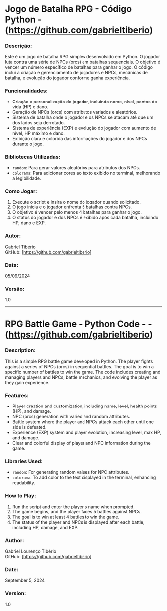 # Jogo de Batalha RPG - Código Python - (https://github.com/gabrieltiberio)

    
### Descrição:
Este é um jogo de batalha RPG simples desenvolvido em Python. O jogador luta contra uma série de NPCs (orcs) em batalhas sequenciais. O objetivo é vencer um número específico de batalhas para ganhar o jogo. O código inclui a criação e gerenciamento de jogadores e NPCs, mecânicas de batalha, e evolução do jogador conforme ganha experiência.

### Funcionalidades:
- Criação e personalização do jogador, incluindo nome, nível, pontos de vida (HP) e dano.
- Geração de NPCs (orcs) com atributos variados e aleatórios.
- Sistema de batalha onde o jogador e os NPCs se atacam até que um dos lados seja derrotado.
- Sistema de experiência (EXP) e evolução do jogador com aumento de nível, HP máximo e dano.
- Exibição clara e colorida das informações do jogador e dos NPCs durante o jogo.

### Bibliotecas Utilizadas:
- `random`: Para gerar valores aleatórios para atributos dos NPCs.
- `colorama`: Para adicionar cores ao texto exibido no terminal, melhorando a legibilidade.

### Como Jogar:
1. Execute o script e insira o nome do jogador quando solicitado.
2. O jogo inicia e o jogador enfrenta 5 batalhas contra NPCs.
3. O objetivo é vencer pelo menos 4 batalhas para ganhar o jogo.
4. O status do jogador e dos NPCs é exibido após cada batalha, incluindo HP, dano e EXP.

### Autor:
Gabriel Tibério  
GitHub: [https://github.com/gabrieltiberio]

### Data:
05/09/2024

### Versão:
1.0

---

# RPG Battle Game - Python Code -  - (https://github.com/gabrieltiberio)


### Description:
This is a simple RPG battle game developed in Python. The player fights against a series of NPCs (orcs) in sequential battles. The goal is to win a specific number of battles to win the game. The code includes creating and managing players and NPCs, battle mechanics, and evolving the player as they gain experience.

### Features:
- Player creation and customization, including name, level, health points (HP), and damage.
- NPC (orcs) generation with varied and random attributes.
- Battle system where the player and NPCs attack each other until one side is defeated.
- Experience (EXP) system and player evolution, increasing level, max HP, and damage.
- Clear and colorful display of player and NPC information during the game.

### Libraries Used:
- `random`: For generating random values for NPC attributes.
- `colorama`: To add color to the text displayed in the terminal, enhancing readability.

### How to Play:
1. Run the script and enter the player's name when prompted.
2. The game begins, and the player faces 5 battles against NPCs.
3. The goal is to win at least 4 battles to win the game.
4. The status of the player and NPCs is displayed after each battle, including HP, damage, and EXP.

### Author:
Gabriel Lourenço Tibério  
GitHub: [https://github.com/gabrieltiberio]

### Date:
September 5, 2024

### Version:
1.0
